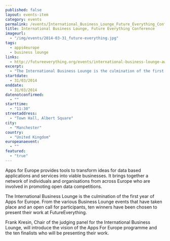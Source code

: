 ```yaml
---
published: false
layout: events-item
category: events
permalink: /events/International_Business_Lounge_Future_Everything_Conference
title: International Business Lounge, Future Everything Conference
imageurl: 
  - "/img/events/2014-03-31_future-everything.jpg"
tags: 
  - apps4europe
  - business lounge
links:
  - http://futureeverything.org/events/international-business-lounge-awards-preview/
excerpt:
  - "The International Business Lounge is the culmination of the first year of Apps for Europe. From the various Business Lounge events that have taken place and an open call for participants, ten winners have been chosen to present their work at FutureEverything."
startdate:
  - 31/03/2014
enddate:
  - 31/03/2014
datenotconfirmed:
  - ""
starttime:
  - "11:30"
streetaddress:
  - "Town Hall, Albert Square"
city:
  - "Manchester"
country:
  - "United Kingdom"
europeanaevent:
  - ""
featured:
  - "true"
---
```


Apps for Europe provides tools to transform ideas for data based applications and services into viable businesses. It brings together a network of individuals and organisations from across Europe who are involved in promoting open data competitions.

The International Business Lounge is the culmination of the first year of Apps for Europe. From the various Business Lounge events that have taken place and an open call for participants, ten winners have been chosen to present their work at FutureEverything.

Frank Kresin, Chair of the judging panel for the International Business Lounge, will introduce the vision of the Apps For Europe programme and the ten finalists who will be presenting their work.
